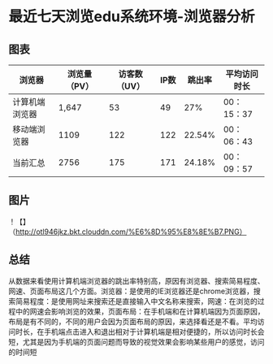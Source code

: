 # 最近七天浏览edu系统环境-浏览器分析

## 图表


| 浏览器     | 浏览量（PV） | 访客数（UV） | IP数 | 跳出率     | 平均访问时长   |
| ------- | ------- | ------- | --- | ------- | -------- |
| 计算机端浏览器 | 1,647   | 53      | 49  | 27%  | 00：15：37 |
| 移动端浏览器  | 1109    | 122     | 122 | 22.54%  | 00：06：43 |
| 当前汇总    | 2756    | 175     | 171 | 24.18%  | 00：09：57 |

## 图片


！【】 （http://otl946jkz.bkt.clouddn.com/%E6%8D%95%E8%8E%B7.PNG）
## 总结


从数据来看使用计算机端浏览器的跳出率特别高，原因有浏览器、搜索简易程度、网速、页面布局这几个方面。浏览器：是使用的IE浏览器还是chrome浏览器，搜索简易程度：是使用网址来搜索还是直接输入中文名称来搜索，网速：在浏览的过程中的网速会影响浏览的效果，页面布局：在手机端和在计算机端因为页面原因，布局是有不同的，不同的用户会因为页面布局的原因，来选择看还是不看。平均访问时长，在手机端点击进入和退出相对于计算机端是相对便捷的，所以访问时长会短，尤其是因为手机端的页面问题而导致的视觉效果会影响某些用户的感觉，访问的时间短


